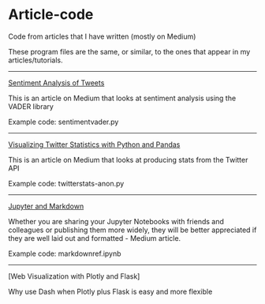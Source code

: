 # Article-code
Code from articles that I have written (mostly on Medium)


 
These program files are the same, or similar, to the ones that appear in my articles/tutorials.
<hr/>

[Sentiment Analysis of Tweets](https://towardsdatascience.com/sentiment-analysis-of-tweets-167d040f0583)

This is an article on Medium that looks at sentiment analysis using the VADER library

Example code:
sentimentvader.py
<hr/>

[Visualizing Twitter Statistics with Python and Pandas](https://towardsdatascience.com/visualizing-twitter-statistics-with-python-and-pandas-956125b369e5)

This is an article on Medium that looks at producing stats from the Twitter API

Example code:
twitterstats-anon.py
<hr/>

[Jupyter and Markdown](https://towardsdatascience.com/jupyter-and-markdown-cbc1f0ea6406)

Whether you are sharing your Jupyter Notebooks with friends and colleagues or publishing them more widely, 
they will be better appreciated if they are well laid out and formatted - Medium article.

Example code:
markdownref.ipynb
<hr/>

[Web Visualization with Plotly and Flask]

Why use Dash when Plotly plus Flask is easy and more flexible





